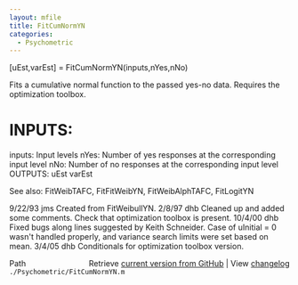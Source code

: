 ```yaml
---
layout: mfile
title: FitCumNormYN
categories:
  - Psychometric
---
```


\[uEst,varEst\] = FitCumNormYN\(inputs,nYes,nNo\)

Fits a cumulative normal function to the passed yes\-no data.
Requires the optimization toolbox.

# INPUTS:
  inputs:   Input levels
  nYes:     Number of yes responses at the corresponding input level
  nNo:      Number of no responses at the corresponding input level
OUTPUTS:
  uEst
  varEst

See also: FitWeibTAFC, FitFitWeibYN, FitWeibAlphTAFC, FitLogitYN

9/22/93   jms   Created from FitWeibullYN.
2/8/97    dhb   Cleaned up and added some comments.
                Check that optimization toolbox is present.
10/4/00   dhb   Fixed bugs along lines suggested by Keith Schneider.
                Case of uInitial = 0 wasn't handled properly, and
                variance search limits were set based on mean.
3/4/05      dhb   Conditionals for optimization toolbox version.


<div class="code_header" style="text-align:right;">
  <span style="float:left;">Path&nbsp;&nbsp;</span> <span class="counter">Retrieve <a href=
  "https://raw.github.com/Psychtoolbox-3/Psychtoolbox-3/beta/./Psychometric/FitCumNormYN.m">current version from GitHub</a> | View <a href=
  "https://github.com/Psychtoolbox-3/Psychtoolbox-3/commits/beta/./Psychometric/FitCumNormYN.m">changelog</a></span>
</div>
<div class="code">
  <code>./Psychometric/FitCumNormYN.m</code>
</div>
